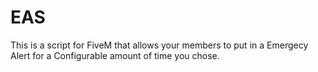 # EAS
This is a script for FiveM that allows your members to put in a Emergecy Alert for a Configurable amount of time you chose.
